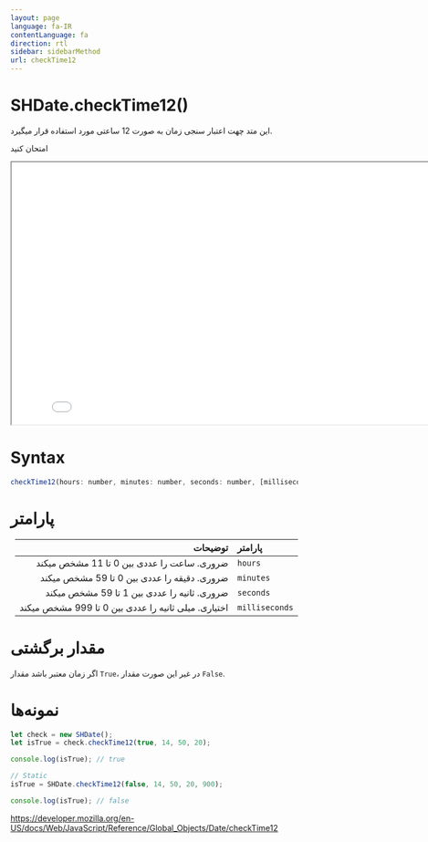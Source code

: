 ```yaml
---
layout: page
language: fa-IR
contentLanguage: fa
direction: rtl
sidebar: sidebarMethod
url: checkTime12
---
```


# SHDate.checkTime12()

این متد چهت اعتبار سنجی زمان به صورت 12 ساعتی مورد استفاده قرار میگیرد.

امتحان کنید

<iframe style="width: 830px; height: 460px;" src="/SHDateTime-js/examples/live.html?function=checkTime12" title="MDN Web Docs Interactive Example" loading="lazy"></iframe>
<br/>

# Syntax

```js
checkTime12(hours: number, minutes: number, seconds: number, [milliseconds: number = 0]): boolean;
```

# پارامتر

<div dir="rtl">

| پارامتر        |                                             توضیحات |
| :------------- | --------------------------------------------------: |
| `hours`        |          ضروری. ساعت را عددی بین 0 تا 11 مشخص میکند |
| `minutes`      |         ضروری. دقیقه را عددی بین 0 تا 59 مشخص میکند |
| `seconds`      |         ضروری. ثانیه را عددی بین 1 تا 59 مشخص میکند |
| `milliseconds` | اختیاری. میلی ثانیه را عددی بین 0 تا 999 مشخص میکند |

</div>

# مقدار برگشتی

اگر زمان معتبر باشد مقدار `True`، در غیر این صورت مقدار `False`.

# نمونه‌ها

```js
let check = new SHDate();
let isTrue = check.checkTime12(true, 14, 50, 20);

console.log(isTrue); // true

// Static
isTrue = SHDate.checkTime12(false, 14, 50, 20, 900);

console.log(isTrue); // false
```

https://developer.mozilla.org/en-US/docs/Web/JavaScript/Reference/Global_Objects/Date/checkTime12
